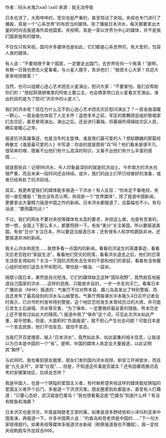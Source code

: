 作者：码头水鬼2\xa0 \xa0 来源：我无法呼吸 

日本也涝了，大雨哗哗的，受灾也挺严重的，甚至惊动了央视。央视也专门进行了播报，真是一个“心系世界”的有担当的媒体。除了播报日本洪水，每天都要拿出大量的时间去报道海外其他国家。央视啊，真是一家以世界为中心的媒体，并不是我们国家独有的媒体。

不仅仅只有央视，国内许多媒体也是如此，它们都是心系世界的，有大爱的，包容人类的媒体。

有人说：“不要局限于某个国家，一定要走出国门，去世界任何一个角落！”是啊，有朝一日我也想去火星看看，与火星人握手，告诉他们：“我很关心大家！欢迎大家来地球做客！”

当然，也可以组建心连心艺术团去火星演出，慰问大家：“不要害怕，我们会帮助你们的！”想起郭德纲嘴里的阿依土鳖公主，也会携家带口去火星看文艺演出，演出的目的是为了慰问“洪灾中的火星人”。

我们的洪水呢？现在为什么见不到心连心艺术团去灾区慰问演出了？一首金曲温暖一颗心，一首金曲也体现了人文关怀！遥想多年之前，军区的歌舞团会组织歌唱家们去灾区，甚至冒雨演出。演出之后，还会进行募捐，将募捐所得捐给灾区人民，确实是暖心之举。

报道抗洪英雄事迹，也是当年的主旋律。谁是我们最可爱的人？想起魏巍的那篇经典散文《谁是最可爱的人》中写道：你说的就是那些“兵”吗？他们看来是很平凡、很简单的哩，既看不出他们有什么高深的知识，又看不出他们有什么丰富的感情……

就是那些兵！记得98洪水，令人印象最深刻的就是抗洪战士。今年南方的洪水也很严重，而且未来一段时间还会持续。或许，我们的战士们早已经做好的准备，或者已经奔赴了抗洪前线。

其实，我更希望我们的媒体能多报道一下洪水！有人反驳：“你肯定不看电视，央视一直在播报！”我也没有否认啊，央视是一个“世界媒体”，除了报道中国新闻，更要拿出大量精力报道中国之外的新闻。日本洪水都报道了，且篇幅也不小。有句话说：“要雨露均沾！”

不过，我们的网友不要对央视等媒体有太高的要求，央视这么做，也是有苦衷的。想一想，全国上下那么多人，都要照顾一下。有些“美分”关注美国，所以要报道美国，有些“日分”关注日本，所以要适当报道日本；还有很多人和学校跪舔非洲，还要报道非洲的新闻。

我关心洪水和民生……我想多看一点国内的新闻，看看抗洪诞生的英雄事迹，看看灾区老百姓的“家庭生活”，看看他们受灾的院落，看看洪水退去之后，他们的日常生活恢复得如何？关注一下因抗洪而失去生命的干部和他们的家庭，看看有没有暖心组织给他们送去关怀和慰问，哪怕是一桶油、一袋米。

隔壁小国日本，果然是目光短浅，它们的媒体缺乏这种“国际视野”，竟然疯狂地报道自己国家的洪水……这样的民族，只能故步自封，一步一步走向灭亡。看看日本广播协会（NHK）报道的：气象厅不仅对熊本县、鹿儿岛县发出了特别警报，而且还发布了最高级别的洪水与山崩警告。气象厅预报课长中本能久4日召开记者会时表示，已对市町村发布特别警报，这个地区恐将发生未曾经历过的大雨，并可能已发生土石崩塌、洪水等灾害，“为了保命，一定要做好最妥善的措施。熊本历史上还不曾有过如此大的降雨。”\\ 报道中用了“保命”这个词，可见此次洪水如此严重，超乎想象。但是，大面积的“负面报道”，就不担心产生社会问题？可能日本是一个变态民族，他们不怕变态，就怕不变态。

当我打开百度搜索，输入“日本洪水”，竟然如此多、如此密集的相关信息，让我误以为日本是中国的一个“省”。是啊，中国的媒体人肯定会大量报道，以此证明其“胸怀”。

与此同时，我也看到朋友圈里，朋友们发的国内洪水视频，新安江开闸放水，而且是“九孔全开”，非常“壮观”……但是，不知道这件事是否属实？还有因暴雨推迟高考的安徽某地区，后续会怎样？

我是中国人，也是一个狭隘的爱国主义者，有时候希望央视这样的媒体能给狭隘的爱国主义者开个后门，多报道一下洪涝灾害。朋友圈里到处都是水，甚至有人打趣道：“只要心态好，武汉就是巴厘岛！”我也想看看这座“巴厘岛”到底什么样？有没有鲸鱼和海豚？

日本洪灾也是洪灾，毕竟是隔壁老王家的事。如果是波多野结依和小泽玛利亚来中国表演，再报道一下。许多中国男人说：“钓鱼岛和苍老师是中国的……”下一句大家晓得就行。如果央视等媒体多报道洪水新闻（刷屏报道我也不嫌腻），我一定给央视刷跑车外加双击666。 
